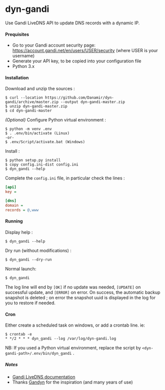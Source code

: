 # dyn-gandi
Use Gandi LiveDNS API to update DNS records with a dynamic IP.


#### Prequisites

- Go to your Gandi account security page: https://account.gandi.net/en/users/USER/security (where USER is your username)
- Generate your API key, to be copied into your configuration file
- Python 3.x


#### Installation

Download and unzip the sources :
```shell
$ curl --location https://github.com/Danamir/dyn-gandi/archive/master.zip --output dyn-gandi-master.zip
$ unzip dyn-gandi-master.zip
$ cd dyn-gandi-master
```

_(Optional)_ Configure Python virtual environment :
```shell
$ python -m venv .env
$ . .env/bin/activate (Linux) 
-or-
$ .env/Script/activate.bat (Windows)
```

Install :
```shell
$ python setup.py install
$ copy config.ini-dist config.ini
$ dyn_gandi --help
```

Complete the `config.ini` file, in particular check the lines :
```ini
[api]
key =

[dns]
domain = 
records = @,www
```

#### Running

Display help :
```shell
$ dyn_gandi --help
```

Dry run (without modifications) :
```shell
$ dyn_gandi --dry-run
```

Normal launch:
```shell
$ dyn_gandi
```

The log line will end by `[OK]` if no update was needed, `[UPDATE]` on successful update, and `[ERROR]` on error.
On success, the automatic backup snapshot is deleted ; on error the snapshot uuid is displayed in the log
for you to restore if needed.

#### Cron
Either create a scheduled task on windows, or add a crontab line. ie: 
```shell
$ crontab -e
* */2 * * * dyn_gandi --log /var/log/dyn-gandi.log
```

NB: If you used a Python virtual environment, replace the script by `<dyn-gandi-path>/.env/bin/dyn_gandi` .

##### Notes
  - [Gandi LiveDNS documentation](http://doc.livedns.gandi.net/)
  - Thanks [Gandyn](https://github.com/Chralu/gandyn) for the inspiration (and many years of use)
